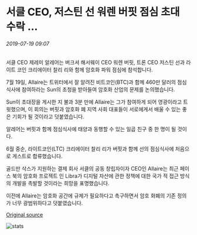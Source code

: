 # 서클 CEO, 저스틴 선 워렌 버핏 점심 초대 수락 ...

###### 2019-07-19 09:07

서클 CEO 제레미 알레어는 버크셔 해서웨이 CEO 워렌 버핏, 트론 CEO 저스틴 선과 라이트 코인 크리에이터 찰리 리와 함께 암호화 파워 점심에 참석합니다.

7월 19일, Allaire는 트위터에서 잘 알려진 비트코인(BTC)과 함께 460만 달러의 점심 식사에 참여하라는 Sun의 초청을 받아들여 암호화 산업의 문제를 논의했습니다.

Sun이 초대장을 게시한 지 불과 3분 만에 Allaire는 그가 참여하게 되어 영광이라고 트윗했으며, 이 회의는 버핏과 암호화 폐 지역 사회 대표들이 서로에게서 배울 수 있는 좋은 기회가 될 것이라고 덧붙였습니다.

알레어는 버핏과 함께 점심식사에 태양과 동행할 수 있는 일곱 친구 중 한 명이 될 것이다.

6월 중순, 라이트코인(LTC) 크리에이터 찰리 리가 버핏과 함께 선의 점심식사에 처음으로 게스트로 합류했습니다.

골드만 삭스가 지원하는 결제 회사 서클의 공동 창립자이자 CEO인 Allaire는 최근 페이스 북의 암호화 프로젝트 인 Libra가 디지털 자산에 관한 정책에 대한 국가 적 접근 방식의 개발을 촉발할 것이라는 희망을 표명했습니다.

이전에 Allaire는 암호화 공간에 규제가 필요하다고 촉구하면서 암호 화폐의 기존 정의가 너무 광범위하다고 덧붙였습니다.

[Original source](https://cointelegraph.com/news/circle-ceo-accepts-justin-suns-invitation-to-warren-buffett-lunch)

![stats](https://c.statcounter.com/11760860/0/a89fa40b/1/ "stats")